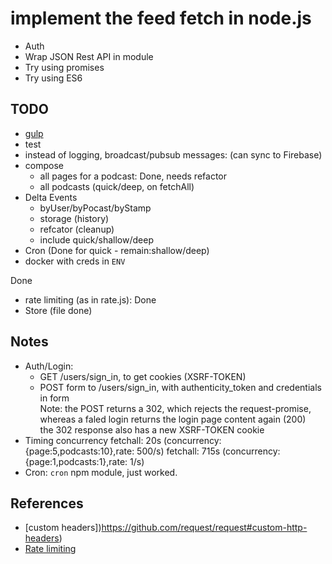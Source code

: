 # implement the feed fetch in node.js

* Auth
* Wrap JSON Rest API in module
* Try using promises
* Try using ES6

## TODO

* [gulp](https://github.com/youngmountain/generator-node-gulp)
* test
* instead of logging, broadcast/pubsub messages: (can sync to Firebase)
* compose 
  * all pages for a podcast:  Done, needs refactor
  * all podcasts (quick/deep, on fetchAll)
* Delta Events
  * byUser/byPocast/byStamp
  * storage (history)
  * refcator (cleanup)
  * include quick/shallow/deep
* Cron (Done for quick - remain:shallow/deep)
* docker with creds in `ENV`

Done 

* rate limiting (as in rate.js): Done
* Store (file done)

## Notes

* Auth/Login: 
  * GET /users/sign_in, to get cookies (XSRF-TOKEN)
  * POST form to /users/sign_in, with authenticity_token and credentials in form  
    Note: the POST returns a 302, which rejects the request-promise,  
    whereas a faled login returns the login page content again (200)  
    the 302 response also has a new XSRF-TOKEN cookie  
* Timing concurrency
  fetchall:  20s (concurrency:{page:5,podcasts:10},rate: 500/s)
  fetchall: 715s (concurrency:{page:1,podcasts:1},rate: 1/s)
* Cron: `cron` npm module, just worked.


## References

* [custom headers])https://github.com/request/request#custom-http-headers)
* [Rate limiting](https://github.com/jhurliman/node-rate-limiter)